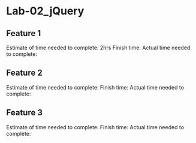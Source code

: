 # Lab-02_jQuery

## Feature 1

Estimate of time needed to complete: 2hrs
Finish time:
Actual time needed to complete:

## Feature 2

Estimate of time needed to complete:
Finish time:
Actual time needed to complete:

## Feature 3

Estimate of time needed to complete:
Finish time:
Actual time needed to complete:
